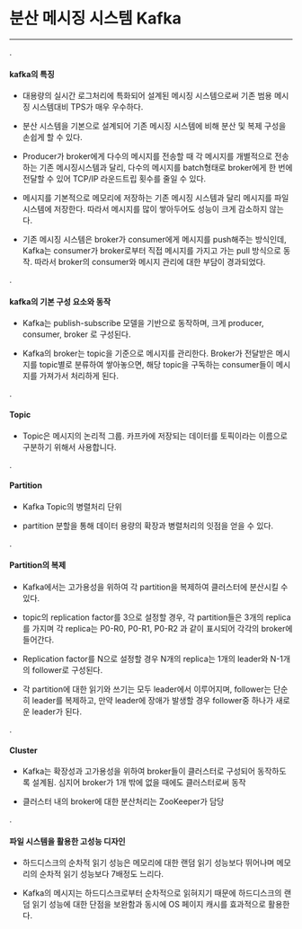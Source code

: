 # 분산 메시징 시스템 Kafka
 
***
.

#### kafka의 특징

 - 대용량의 실시간 로그처리에 특화되어 설계된 메시징 시스템으로써 기존 범용 메시징 시스템대비 TPS가 매우 우수하다.
  
  - 분산 시스템을 기본으로 설계되어 기존 메시징 시스템에 비해 분산 및 복제 구성을 손쉽게 할 수 있다.
  
  - Producer가 broker에게 다수의 메시지를 전송할 때 각 메시지를 개별적으로 전송하는 기존 메시징시스템과 달리, 다수의 메시지를 batch형태로 broker에게 한 번에 전달할 수 있어 TCP/IP 라운드트립 횟수를 줄일 수 있다.
  
  - 메시지를 기본적으로 메모리에 저장하는 기존 메시징 시스템과 달리 메시지를 파일 시스템에 저장한다. 따라서 메시지를 많이 쌓아두어도 성능이 크게 감소하지 않는다.
  
  - 기존 메시징 시스템은 broker가 consumer에게 메시지를 push해주는 방식인데, Kafka는 consumer가 broker로부터 직접 메시지를 가지고 가는 pull 방식으로 동작. 따라서 broker의 consumer와 메시지 관리에 대한 부담이 경과되었다.

.  

#### kafka의 기본 구성 요소와 동작 

 - Kafka는 publish-subscribe 모델을 기반으로 동작하며, 크게 producer, consumer, broker 로 구성된다.
 
 - Kafka의 broker는 topic을 기준으로 메시지를 관리한다. Broker가 전달받은 메시지를 topic별로 분류하여 쌓아놓으면, 해당 topic을 구독하는 consumer들이 메시지를 가져가서 처리하게 된다.
  
.
   
#### Topic

 - Topic은 메시지의 논리적 그룹. 카프카에 저장되는 데이터를 토픽이라는 이름으로 구분하기 위해서 사용합니다.
 
. 
 
#### Partition

 - Kafka Topic의 병렬처리 단위 
 
 - partition 분할을 통해 데이터 용량의 확장과 병렬처리의 잇점을 얻을 수 있다.
 
. 
 
#### Partition의 복제

 - Kafka에서는 고가용성을 위하여 각 partition을 복제하여 클러스터에 분산시킬 수 있다.
 
 - topic의 replication factor를 3으로 설정할 경우, 각 partition들은 3개의 replica를 가지며 각 replica는 P0-R0, P0-R1, P0-R2 과 같이 표시되어 각각의 broker에 들어간다.
 
 - Replication factor를 N으로 설정할 경우 N개의 replica는 1개의 leader와 N-1개의 follower로 구성된다.
 
 - 각 partition에 대한 읽기와 쓰기는 모두 leader에서 이루어지며, follower는 단순히 leader를 복제하고, 만약 leader에 장애가 발생할 경우 follower중 하나가 새로운 leader가 된다. 
 

.

#### Cluster 

 - Kafka는 확장성과 고가용성을 위하여 broker들이 클러스터로 구성되어 동작하도록 설계됨. 심지어 broker가 1개 밖에 없을 때에도 클러스터로써 동작
 
 - 클러스터 내의 broker에 대한 분산처리는 ZooKeeper가 담당
 
. 
 
#### 파일 시스템을 활용한 고성능 디자인

 - 하드디스크의 순차적 읽기 성능은 메모리에 대한 랜덤 읽기 성능보다 뛰어나며 메모리의 순차적 읽기 성능보다 7배정도 느리다.
 
 - Kafka의 메시지는 하드디스크로부터 순차적으로 읽혀지기 때문에 하드디스크의 랜덤 읽기 성능에 대한 단점을 보완함과 동시에 OS 페이지 캐시를 효과적으로 활용한다.
 
  